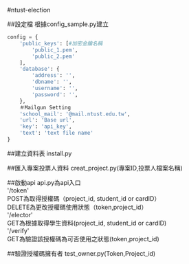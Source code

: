 #ntust-election

##設定檔
根據config_sample.py建立
```py
config = {
    'public_keys': [#加密金鑰名稱
        'public_1.pem',
        'public_2.pem'
    ],
    'database': {
        'address': '',
        'dbname': '',
        'username': '',
        'password': '',
    },
    ＃Mailgun Setting
    'school_mail': '@mail.ntust.edu.tw',
    'url': 'Base url',
    'key': 'api_key',
    'text': 'text file name'
}
```
##建立資料表
install.py

##匯入專案投票人資料
creat_project.py(專案ID,投票人檔案名稱)

##啟動api
api.py為api入口
<br>
'/token' <br>POST為取得授權碼（project_id, student_id or cardID）<br>
         DELETE為更改授權碼使用狀態（token,project_id）<br>
'/elector' <br>GET為根據取得學生資料(project_id, student_id or cardID)<br>
'/verify' <br>GET為驗證該授權碼為可否使用之狀態(token,project_id)<br>

##驗證授權碼擁有者
test_owner.py(Token,Project_id)
